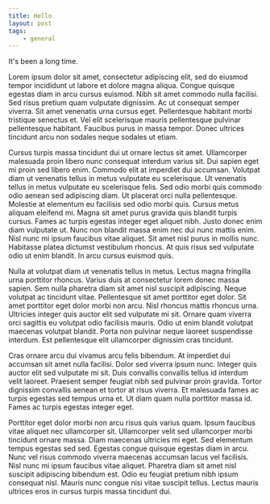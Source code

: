 ```yaml
---
title: Hello
layout: post
tags:
    - general
---
```


It's been a long time.


Lorem ipsum dolor sit amet, consectetur adipiscing elit, sed do eiusmod tempor incididunt ut labore et dolore magna aliqua. Congue quisque egestas diam in arcu cursus euismod. Nibh sit amet commodo nulla facilisi. Sed risus pretium quam vulputate dignissim. Ac ut consequat semper viverra. Sit amet venenatis urna cursus eget. Pellentesque habitant morbi tristique senectus et. Vel elit scelerisque mauris pellentesque pulvinar pellentesque habitant. Faucibus purus in massa tempor. Donec ultrices tincidunt arcu non sodales neque sodales ut etiam.

Cursus turpis massa tincidunt dui ut ornare lectus sit amet. Ullamcorper malesuada proin libero nunc consequat interdum varius sit. Dui sapien eget mi proin sed libero enim. Commodo elit at imperdiet dui accumsan. Volutpat diam ut venenatis tellus in metus vulputate eu scelerisque. Ut venenatis tellus in metus vulputate eu scelerisque felis. Sed odio morbi quis commodo odio aenean sed adipiscing diam. Ut placerat orci nulla pellentesque. Molestie at elementum eu facilisis sed odio morbi quis. Cursus metus aliquam eleifend mi. Magna sit amet purus gravida quis blandit turpis cursus. Fames ac turpis egestas integer eget aliquet nibh. Justo donec enim diam vulputate ut. Nunc non blandit massa enim nec dui nunc mattis enim. Nisl nunc mi ipsum faucibus vitae aliquet. Sit amet nisl purus in mollis nunc. Habitasse platea dictumst vestibulum rhoncus. At quis risus sed vulputate odio ut enim blandit. In arcu cursus euismod quis.

Nulla at volutpat diam ut venenatis tellus in metus. Lectus magna fringilla urna porttitor rhoncus. Varius duis at consectetur lorem donec massa sapien. Sem nulla pharetra diam sit amet nisl suscipit adipiscing. Neque volutpat ac tincidunt vitae. Pellentesque sit amet porttitor eget dolor. Sit amet porttitor eget dolor morbi non arcu. Nisl rhoncus mattis rhoncus urna. Ultricies integer quis auctor elit sed vulputate mi sit. Ornare quam viverra orci sagittis eu volutpat odio facilisis mauris. Odio ut enim blandit volutpat maecenas volutpat blandit. Porta non pulvinar neque laoreet suspendisse interdum. Est pellentesque elit ullamcorper dignissim cras tincidunt.

Cras ornare arcu dui vivamus arcu felis bibendum. At imperdiet dui accumsan sit amet nulla facilisi. Dolor sed viverra ipsum nunc. Integer quis auctor elit sed vulputate mi sit. Duis convallis convallis tellus id interdum velit laoreet. Praesent semper feugiat nibh sed pulvinar proin gravida. Tortor dignissim convallis aenean et tortor at risus viverra. Et malesuada fames ac turpis egestas sed tempus urna et. Ut diam quam nulla porttitor massa id. Fames ac turpis egestas integer eget.

Porttitor eget dolor morbi non arcu risus quis varius quam. Ipsum faucibus vitae aliquet nec ullamcorper sit. Ullamcorper velit sed ullamcorper morbi tincidunt ornare massa. Diam maecenas ultricies mi eget. Sed elementum tempus egestas sed sed. Egestas congue quisque egestas diam in arcu. Nunc vel risus commodo viverra maecenas accumsan lacus vel facilisis. Nisl nunc mi ipsum faucibus vitae aliquet. Pharetra diam sit amet nisl suscipit adipiscing bibendum est. Odio eu feugiat pretium nibh ipsum consequat nisl. Mauris nunc congue nisi vitae suscipit tellus. Lectus mauris ultrices eros in cursus turpis massa tincidunt dui.
